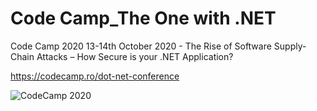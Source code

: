 # Code Camp_The One with .NET
Code Camp 2020 13-14th October 2020 - The Rise of Software Supply-Chain Attacks – How Secure is your .NET Application?

https://codecamp.ro/dot-net-conference

![CodeCamp 2020](CodeCamp2020.png?raw=true "Code Camp_The One with .NET")
